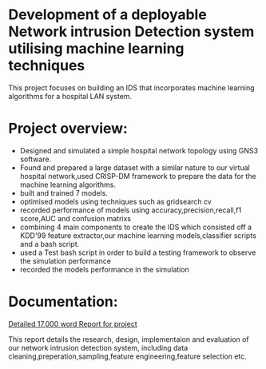 # Development of a deployable Network intrusion Detection system utilising machine learning techniques

This project focuses on building an IDS that incorporates machine learning algorithms for a hospital LAN system.

# Project overview:
- Designed and simulated a simple hospital network topology using GNS3 software.
- Found and prepared a large dataset with a similar nature to our virtual hospital network,used CRISP-DM framework to prepare the data for the machine learning algorithms.
- built and trained 7 models.
- optimised models using techniques such as gridsearch cv
- recorded performance of models using accuracy,precision,recall,f1 score,AUC and confusion matrixs
- combining 4 main components to create the IDS which consisted off a KDD'99 feature extractor,our machine learning models,classifier scripts and a bash script.
- used a Test bash script in order to build a testing framework to observe the simulation performance
- recorded the models performance in the simulation
# Documentation:
[Detailed 17,000 word Report for project](Report_for_project.pdf)

This report details the research, design, implementaion and evaluation of our network intrusion detection system, including data cleaning,preperation,sampling,feature engineering,feature selection etc.
